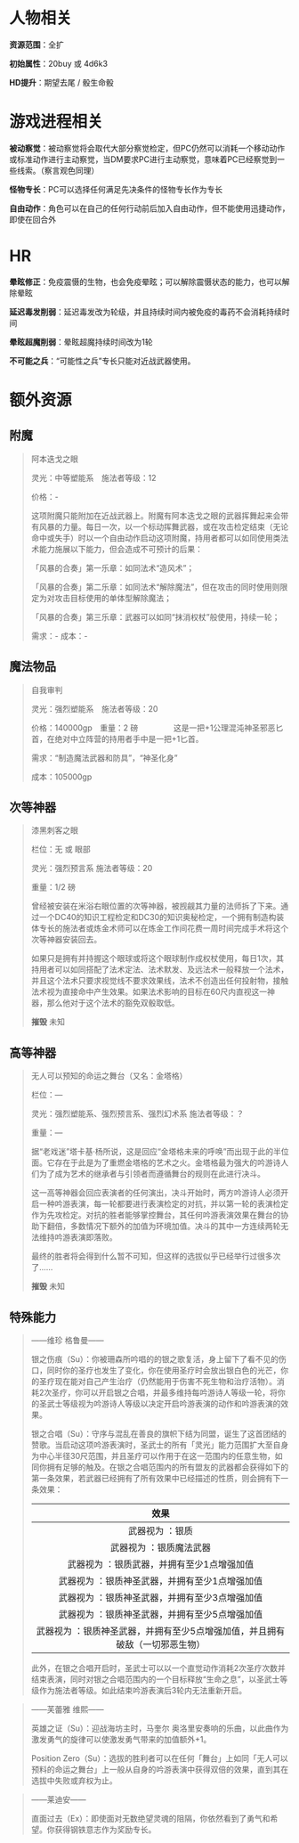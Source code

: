 # 人物相关

**资源范围**：全扩

**初始属性**：20buy 或 4d6k3

**HD提升**：期望去尾 / 骰生命骰

# 游戏进程相关

**被动察觉**：被动察觉将会取代大部分察觉检定，但PC仍然可以消耗一个移动动作或标准动作进行主动察觉，当DM要求PC进行主动察觉，意味着PC已经察觉到一些线索。（察言观色同理）

**怪物专长**：PC可以选择任何满足先决条件的怪物专长作为专长

**自由动作**：角色可以在自己的任何行动前后加入自由动作，但不能使用迅捷动作，即使在回合外

# HR

**晕眩修正**：免疫震慑的生物，也会免疫晕眩；可以解除震慑状态的能力，也可以解除晕眩

**延迟毒发削弱**：延迟毒发改为轮级，并且持续时间内被免疫的毒药不会消耗持续时间

**晕眩超魔削弱**：晕眩超魔持续时间改为1轮

**不可能之兵**：“可能性之兵”专长只能对近战武器使用。

# 额外资源

## 附魔

> 阿本迭戈之眼
>
> 灵光：中等塑能系　施法者等级：12
>
> 价格：-
>
> 
>
> 这项附魔只能附加在近战武器上。附魔有阿本迭戈之眼的武器挥舞起来会带有风暴的力量。每日一次，以一个标动挥舞武器，或在攻击检定结束（无论命中或失手）时以一个自由动作启动这项附魔，持用者都可以如同使用类法术能力施展以下能力，但会造成不可预计的后果：
>
> 「风暴的合奏」第一乐章：如同法术“造风术”；
>
> 「风暴的合奏」第二乐章：如同法术“解除魔法”，但在攻击的同时使用则限定为对攻击目标使用的单体型解除魔法；
>
> 「风暴的合奏」第三乐章：武器可以如同“抹消权杖”般使用，持续一轮；
>
> 
>
> 需求：-
> 成本：-

## 魔法物品

> 自我审判
>
> 灵光：强烈塑能系　施法者等级：20
>
> 价格：140000gp　重量：2 磅
> 　　
> 　　这是一把+1公理混沌神圣邪恶匕首，在绝对中立阵营的持用者手中是一把+1匕首。
>
> 需求：“制造魔法武器和防具”，“神圣化身”
>
> 成本：105000gp

## 次等神器

> 漆黑刺客之眼
>
> 栏位：无 或 眼部
>
> 灵光：强烈预言系	施法者等级：20
>
> 重量：1/2 磅
> 	
>
> 曾经被安装在米浴右眼位置的次等神器，被觊觎其力量的法师拆了下来。通过一个DC40的知识工程检定和DC30的知识奥秘检定，一个拥有制造构装体专长的施法者或炼金术师可以在炼金工作间花费一周时间完成手术将这个次等神器安装回去。
>
> 如果只是拥有并持握这个眼球或将这个眼球制作成权杖使用，每日1次，其持用者可以如同搭配了法术定法、法术默发、及远法术一般释放一个法术，并且这个法术只要求视觉线不要求效果线，法术不创造出任何投射物，接触法术视为直接命中产生效果。如果法术影响的目标在60尺内直视这一神器，那么他对于这个法术的豁免双骰取低。
>
> **摧毁**  未知

## 高等神器

> 无人可以预知的命运之舞台（又名：金塔格）
>
> 栏位：—
>
> 灵光：强烈塑能系、强烈预言系、强烈幻术系	施法者等级：？
>
> 重量：—
> 	
>
> 据“老戏迷”塔卡基·杨所说，这是回应“金塔格未来的呼唤”而出现于此的半位面。它存在于此是为了重燃金塔格的艺术之火。金塔格最为强大的吟游诗人们为了成为艺术的继承者与引领者而遵循舞台的规则在此进行决斗。
>
> 这一高等神器会回应表演者的任何演出，决斗开始时，两方吟游诗人必须开启一种吟游表演，每一轮都要进行表演检定的对抗，并以第一轮的表演检定作为先攻检定。对抗的胜者能够掌控舞台，其任何吟游表演效果在舞台的协助下翻倍，多数情况下额外的加值为环境加值。决斗的其中一方连续两轮无法维持吟游表演即落败。
>
> 最终的胜者将会得到什么暂不可知，但这样的选拔似乎已经举行过很多次了……
>
> **摧毁**  未知

## 特殊能力

> ——维珍 格鲁曼——
>
> 银之伤痕（Su）：你被珊森所吟唱的的银之歌复活，身上留下了看不见的伤口，同时你的圣疗也发生了变化，你在使用圣疗时会放出银白色的光芒，你的圣疗现在能对自己产生治疗（仍然能用于伤害不死生物和治疗活物）。消耗2次圣疗，你可以开启银之合唱，并最多维持每吟游诗人等级一轮，将你的圣武士等级视为吟游诗人等级以决定开启吟游表演的动作和吟游表演的效果。
>
> 
>
> 银之合唱（Su）：守序与混乱在善良的旗帜下结为同盟，诞生了这首团结的赞歌。当启动这项吟游表演时，圣武士的所有「灵光」能力范围扩大至自身为中心半径30尺范围，并且圣疗可以作用于在这一范围内的任意生物，如同你拥有足够的触及。在银之合唱范围内的所有盟友的武器都会获得如下的第一条效果，若武器已经拥有了所有效果中已经描述的性质，则会拥有下一条效果：
>
> |                             效果                             |
> | :----------------------------------------------------------: |
> |                       武器视为 ：银质                        |
> |                   武器视为 ：银质魔法武器                    |
> |          武器视为 ：银质武器，并拥有至少1点增强加值          |
> |        武器视为 ：银质神圣武器，并拥有至少1点增强加值        |
> |        武器视为 ：银质神圣武器，并拥有至少3点增强加值        |
> |        武器视为 ：银质神圣武器，并拥有至少5点增强加值        |
> | 武器视为 ：银质神圣武器，并拥有至少5点增强加值，并且拥有破敌（一切邪恶生物） |
>
> 此外，在银之合唱开启时，圣武士可以以一个直觉动作消耗2次圣疗次数并结束表演，同时对银之合唱范围内的一个目标释放“生命之息”，以圣武士等级作为施法者等级。如此结束吟游表演后3轮内无法重新开启。

> ——芙蕾雅 维熙——
>
> 英雄之证（Su）：迎战海坊主时，马奎尔 奥洛里安奏响的乐曲，以此曲作为激发勇气的旋律可以使激发勇气带来的加值额外+1。
>
> 
>
> Position Zero（Su）：选拔的胜利者可以在任何「舞台」上如同「无人可以预料的命运之舞台」上一般从自身的吟游表演中获得双倍的效果，直到其在选拔中失败或弃权为止。

> ——莱迪安——
>
> 直面过去（Ex）：即使面对无数绝望灵魂的阻隔，你依然看到了勇气和希望。你获得钢铁意志作为奖励专长。

